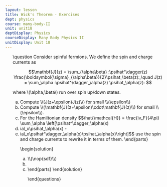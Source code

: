 ```yaml
---
layout: lesson
title: Wick's Theorem - Exercises
dept: physics
course: many-body-II
unit: unit18
deptDisplay: Physics
courseDisplay: Many Body Physics II
unitDisplay: Unit 18
---
```

<ol>
\question Consider spinful fermions. We define the spin and charge currents as 

$$\mathbf{J}(z) = \sum_{\alpha\beta} :\psihat^\dagger(z) \frac{\boldsymbol{\sigma}_{\alpha\beta}}{2}\psihat_\beta(z):,\quad J(z) = \sum_\alpha :\psihat^\dagger_\alpha(z) \psihat_\alpha(z): $$

where \\(\alpha,\beta\\) run over spin up/down states. 

<ol type="a">
</li> 
 <li> Compute \\(J(z+\epsilon)J(z)\\) for small \\(\epsilon\\)
</li> 
 <li> Compute \\(\mathbf{J}(z+\epsilon)\cdot\mathbf{J}(z)\\) for small \\(\epsilon\\).
</li> 
 <li> For the Hamiltonian density 
$$\hat{\mathcal{H}} = \frac{iv_F}{4\pi} \sum_\alpha \left[\psihat^\dagger_\alpha(x)</li> 
 <li>ial_x\psihat_\alpha(x) - </li> 
 <li>ial_x\psihat^\dagger_\alpha(x)\psihat_\alpha(x)\right]$$
use the spin and charge currents to rewrite it in terms of them. 
\end{parts}

\begin{solution}
<ol type="a">
</li> 
 <li> \\(\nop{sdf}\\)
</li> 
 <li> 
</li> 
 <li> 
\end{parts}
\end{solution}

\end{questions}

